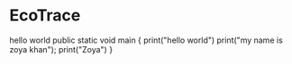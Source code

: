 # EcoTrace
hello world
public static void main
{
  print("hello world")
  print("my name is zoya khan");
  print("Zoya")
}